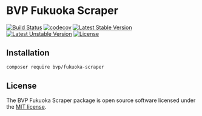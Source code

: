 # BVP Fukuoka Scraper

[![Build Status](https://github.com/shimomo/bvp-fukuoka-scraper/workflows/Tests/badge.svg)](https://github.com/shimomo/bvp-fukuoka-scraper/actions?query=workflow%3Atests)
[![codecov](https://codecov.io/gh/shimomo/bvp-fukuoka-scraper/graph/badge.svg?token=N52lcvZHGj)](https://codecov.io/gh/shimomo/bvp-fukuoka-scraper)
[![Latest Stable Version](https://poser.pugx.org/bvp/fukuoka-scraper/v/stable)](https://packagist.org/packages/bvp/fukuoka-scraper)
[![Latest Unstable Version](https://poser.pugx.org/bvp/fukuoka-scraper/v/unstable)](https://packagist.org/packages/bvp/fukuoka-scraper)
[![License](https://poser.pugx.org/bvp/fukuoka-scraper/license)](https://packagist.org/packages/bvp/fukuoka-scraper)

## Installation
```bash
composer require bvp/fukuoka-scraper
```

## License
The BVP Fukuoka Scraper package is open source software licensed under the [MIT license](LICENSE).
